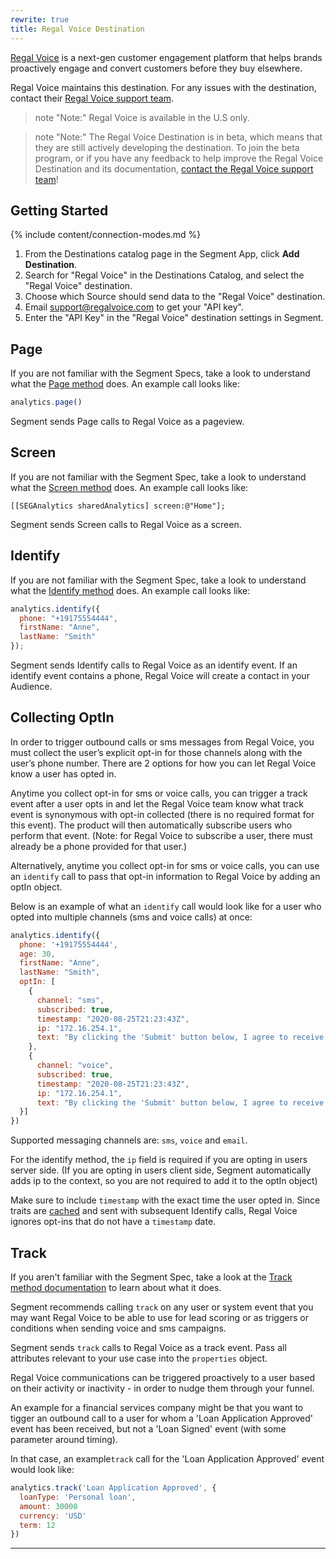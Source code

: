 ```yaml
---
rewrite: true
title: Regal Voice Destination
---
```


[Regal Voice](https://regalvoice.com/?utm_source=segmentio&utm_medium=docs&utm_campaign=partners) is a next-gen customer engagement platform that helps brands proactively engage and convert customers before they buy elsewhere.

Regal Voice maintains this destination. For any issues with the destination, contact their [Regal Voice support team](mailto:support@regalvoice.com).

> note "Note:"
> Regal Voice is available in the U.S only.

> note "Note:"
> The Regal Voice Destination is in beta, which means that they are still actively developing the destination. To join the beta program, or if you have any feedback to help improve the Regal Voice Destination and its documentation, [contact the Regal Voice support team](mailto:support@regalvoice.com)! 


## Getting Started

{% include content/connection-modes.md %}

1. From the Destinations catalog page in the Segment App, click **Add Destination**.
2. Search for "Regal Voice" in the Destinations Catalog, and select the "Regal Voice" destination.
3. Choose which Source should send data to the "Regal Voice" destination.
4. Email support@regalvoice.com to get your "API key".
5. Enter the "API Key" in the "Regal Voice" destination settings in Segment.


## Page

If you are not familiar with the Segment Specs, take a look to understand what the [Page method](/docs/connections/spec/page/) does. An example call looks like:

```js
analytics.page()
```

Segment sends Page calls to Regal Voice as a pageview. 


## Screen

If you are not familiar with the Segment Spec, take a look to understand what the [Screen method](/docs/connections/spec/screen/) does. An example call looks like:

```obj-c
[[SEGAnalytics sharedAnalytics] screen:@"Home"];
```

Segment sends Screen calls to Regal Voice as a screen. 


## Identify

If you are not familiar with the Segment Spec, take a look to understand what the [Identify method](/docs/connections/spec/identify/) does. An example call  looks like:

```js
analytics.identify({
  phone: "+19175554444", 
  firstName: "Anne",
  lastName: "Smith"
});
```

Segment sends Identify calls to Regal Voice as an identify event. If an identify event contains a phone, Regal Voice will create a contact in your Audience.


## Collecting OptIn

In order to trigger outbound calls or sms messages from Regal Voice, you must collect the user’s explicit opt-in for those channels along with the user’s phone number.
There are 2 options for how you can let Regal Voice know a user has opted in. 

Anytime you collect opt-in for sms or voice calls, you can trigger a track event after a user opts in and let the Regal Voice team know what track event is synonymous with opt-in collected (there is no required format for this event). The product will then automatically subscribe users who perform that event. (Note: for Regal Voice to subscribe a user, there must already be a phone provided for that user.)

Alternatively, anytime you collect opt-in for sms or voice calls, you can use an `identify` call to pass that opt-in information to Regal Voice by adding an optIn object.

Below is an example of what an `identify` call would look like for a user who opted into multiple channels (sms and voice calls) at once:

```js
analytics.identify({
  phone: '+19175554444',
  age: 30,
  firstName: "Anne",
  lastName: "Smith",
  optIn: [
    {
      channel: "sms",
      subscribed: true,
      timestamp: "2020-08-25T21:23:43Z",
      ip: "172.16.254.1",
      text: "By clicking the 'Submit' button below, I agree to receive automated marketing SMS and calls."
    }, 
    {
      channel: "voice",
      subscribed: true,
      timestamp: "2020-08-25T21:23:43Z",
      ip: "172.16.254.1",
      text: "By clicking the 'Submit' button below, I agree to receive automated marketing SMS and calls."
  }]
})
```

Supported messaging channels are: `sms`, `voice` and `email`.

For the identify method, the `ip` field is required if you are opting in users server side. (If you are opting in users client side, Segment automatically adds ip to the context, so you are not required to add it to the optIn object) 

Make sure to include `timestamp` with the exact time the user opted in. Since traits are [cached](/docs/connections/sources/catalog/libraries/website/javascript/identity/#clearing-traits) and sent with subsequent Identify calls, Regal Voice ignores opt-ins that do not have a `timestamp` date. 


## Track

If you aren't familiar with the Segment Spec, take a look at the [Track method documentation](/docs/connections/spec/track/) to learn about what it does. 

Segment recommends calling `track` on any user or system event that you may want Regal Voice to be able to use for lead scoring or as triggers or conditions when sending voice and sms campaigns.

Segment sends `track` calls to Regal Voice as a track event. Pass all attributes relevant to your use case into the `properties` object. 

Regal Voice communications can be triggered proactively to a user based on their activity or inactivity - in order to nudge them through your funnel. 

An example for a financial services company might be that you want to tigger an outbound call to a user for whom a 'Loan Application Approved' event has been received, but not a 'Loan Signed' event (with some parameter around timing).

In that case, an example`track` call for the 'Loan Application Approved' event would look like:

```js
analytics.track('Loan Application Approved', {
  loanType: 'Personal loan', 
  amount: 30000
  currency: 'USD'
  term: 12
})
```
---
